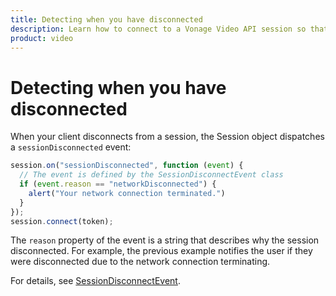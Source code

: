 ```yaml
--- 
title: Detecting when you have disconnected 
description: Learn how to connect to a Vonage Video API session so that participants can use audio, video, and messaging functionality in your web application.
product: video 
---
```


# Detecting when you have disconnected

When your client disconnects from a session, the Session object dispatches a `sessionDisconnected` event:

```js
session.on("sessionDisconnected", function (event) {
  // The event is defined by the SessionDisconnectEvent class
  if (event.reason == "networkDisconnected") {
    alert("Your network connection terminated.")
  }
});
session.connect(token);
```

The `reason` property of the event is a string that describes why the session disconnected. For example, the previous example notifies the user if they were disconnected due to the network connection terminating.

For details, see [SessionDisconnectEvent](/sdk/stitch/video-js-reference/SessionDisconnectEvent.html).
